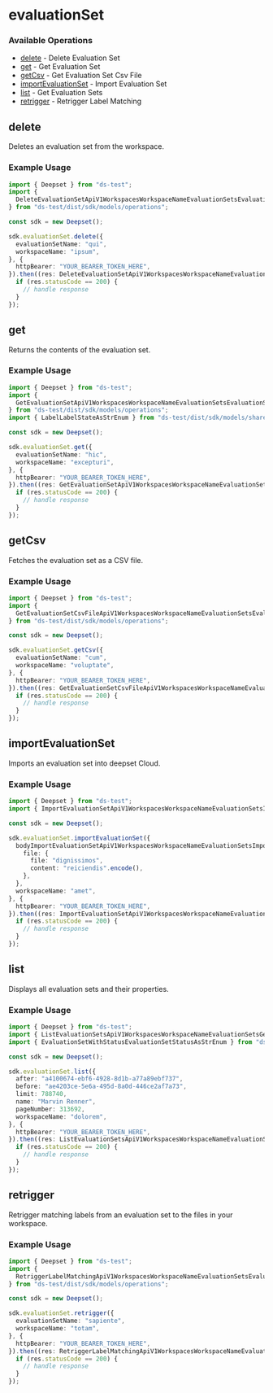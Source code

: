 # evaluationSet

### Available Operations

* [delete](#delete) - Delete Evaluation Set
* [get](#get) - Get Evaluation Set
* [getCsv](#getcsv) - Get Evaluation Set Csv File
* [importEvaluationSet](#importevaluationset) - Import Evaluation Set
* [list](#list) - Get Evaluation Sets
* [retrigger](#retrigger) - Retrigger Label Matching

## delete

Deletes an evaluation set from the workspace.

### Example Usage

```typescript
import { Deepset } from "ds-test";
import {
  DeleteEvaluationSetApiV1WorkspacesWorkspaceNameEvaluationSetsEvaluationSetNameDeleteResponse,
} from "ds-test/dist/sdk/models/operations";

const sdk = new Deepset();

sdk.evaluationSet.delete({
  evaluationSetName: "qui",
  workspaceName: "ipsum",
}, {
  httpBearer: "YOUR_BEARER_TOKEN_HERE",
}).then((res: DeleteEvaluationSetApiV1WorkspacesWorkspaceNameEvaluationSetsEvaluationSetNameDeleteResponse) => {
  if (res.statusCode == 200) {
    // handle response
  }
});
```

## get

Returns the contents of the evaluation set.

### Example Usage

```typescript
import { Deepset } from "ds-test";
import {
  GetEvaluationSetApiV1WorkspacesWorkspaceNameEvaluationSetsEvaluationSetNameGetResponse,
} from "ds-test/dist/sdk/models/operations";
import { LabelLabelStateAsStrEnum } from "ds-test/dist/sdk/models/shared";

const sdk = new Deepset();

sdk.evaluationSet.get({
  evaluationSetName: "hic",
  workspaceName: "excepturi",
}, {
  httpBearer: "YOUR_BEARER_TOKEN_HERE",
}).then((res: GetEvaluationSetApiV1WorkspacesWorkspaceNameEvaluationSetsEvaluationSetNameGetResponse) => {
  if (res.statusCode == 200) {
    // handle response
  }
});
```

## getCsv

Fetches the evaluation set as a CSV file.

### Example Usage

```typescript
import { Deepset } from "ds-test";
import {
  GetEvaluationSetCsvFileApiV1WorkspacesWorkspaceNameEvaluationSetsEvaluationSetNameCsvGetResponse,
} from "ds-test/dist/sdk/models/operations";

const sdk = new Deepset();

sdk.evaluationSet.getCsv({
  evaluationSetName: "cum",
  workspaceName: "voluptate",
}, {
  httpBearer: "YOUR_BEARER_TOKEN_HERE",
}).then((res: GetEvaluationSetCsvFileApiV1WorkspacesWorkspaceNameEvaluationSetsEvaluationSetNameCsvGetResponse) => {
  if (res.statusCode == 200) {
    // handle response
  }
});
```

## importEvaluationSet

Imports an evaluation set into deepset Cloud.

### Example Usage

```typescript
import { Deepset } from "ds-test";
import { ImportEvaluationSetApiV1WorkspacesWorkspaceNameEvaluationSetsImportPostResponse } from "ds-test/dist/sdk/models/operations";

const sdk = new Deepset();

sdk.evaluationSet.importEvaluationSet({
  bodyImportEvaluationSetApiV1WorkspacesWorkspaceNameEvaluationSetsImportPost: {
    file: {
      file: "dignissimos",
      content: "reiciendis".encode(),
    },
  },
  workspaceName: "amet",
}, {
  httpBearer: "YOUR_BEARER_TOKEN_HERE",
}).then((res: ImportEvaluationSetApiV1WorkspacesWorkspaceNameEvaluationSetsImportPostResponse) => {
  if (res.statusCode == 200) {
    // handle response
  }
});
```

## list

Displays all evaluation sets and their properties.

### Example Usage

```typescript
import { Deepset } from "ds-test";
import { ListEvaluationSetsApiV1WorkspacesWorkspaceNameEvaluationSetsGetResponse } from "ds-test/dist/sdk/models/operations";
import { EvaluationSetWithStatusEvaluationSetStatusAsStrEnum } from "ds-test/dist/sdk/models/shared";

const sdk = new Deepset();

sdk.evaluationSet.list({
  after: "a4100674-ebf6-4928-8d1b-a77a89ebf737",
  before: "ae4203ce-5e6a-495d-8a0d-446ce2af7a73",
  limit: 788740,
  name: "Marvin Renner",
  pageNumber: 313692,
  workspaceName: "dolorem",
}, {
  httpBearer: "YOUR_BEARER_TOKEN_HERE",
}).then((res: ListEvaluationSetsApiV1WorkspacesWorkspaceNameEvaluationSetsGetResponse) => {
  if (res.statusCode == 200) {
    // handle response
  }
});
```

## retrigger

Retrigger matching labels from an evaluation set to the files in your workspace.

### Example Usage

```typescript
import { Deepset } from "ds-test";
import {
  RetriggerLabelMatchingApiV1WorkspacesWorkspaceNameEvaluationSetsEvaluationSetNameLabelMatchingPostResponse,
} from "ds-test/dist/sdk/models/operations";

const sdk = new Deepset();

sdk.evaluationSet.retrigger({
  evaluationSetName: "sapiente",
  workspaceName: "totam",
}, {
  httpBearer: "YOUR_BEARER_TOKEN_HERE",
}).then((res: RetriggerLabelMatchingApiV1WorkspacesWorkspaceNameEvaluationSetsEvaluationSetNameLabelMatchingPostResponse) => {
  if (res.statusCode == 200) {
    // handle response
  }
});
```
